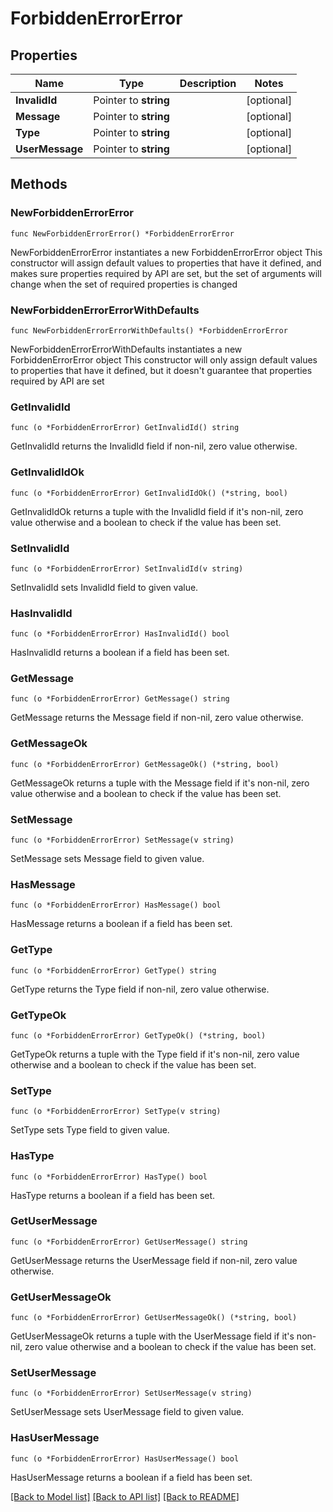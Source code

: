 # ForbiddenErrorError

## Properties

Name | Type | Description | Notes
------------ | ------------- | ------------- | -------------
**InvalidId** | Pointer to **string** |  | [optional] 
**Message** | Pointer to **string** |  | [optional] 
**Type** | Pointer to **string** |  | [optional] 
**UserMessage** | Pointer to **string** |  | [optional] 

## Methods

### NewForbiddenErrorError

`func NewForbiddenErrorError() *ForbiddenErrorError`

NewForbiddenErrorError instantiates a new ForbiddenErrorError object
This constructor will assign default values to properties that have it defined,
and makes sure properties required by API are set, but the set of arguments
will change when the set of required properties is changed

### NewForbiddenErrorErrorWithDefaults

`func NewForbiddenErrorErrorWithDefaults() *ForbiddenErrorError`

NewForbiddenErrorErrorWithDefaults instantiates a new ForbiddenErrorError object
This constructor will only assign default values to properties that have it defined,
but it doesn't guarantee that properties required by API are set

### GetInvalidId

`func (o *ForbiddenErrorError) GetInvalidId() string`

GetInvalidId returns the InvalidId field if non-nil, zero value otherwise.

### GetInvalidIdOk

`func (o *ForbiddenErrorError) GetInvalidIdOk() (*string, bool)`

GetInvalidIdOk returns a tuple with the InvalidId field if it's non-nil, zero value otherwise
and a boolean to check if the value has been set.

### SetInvalidId

`func (o *ForbiddenErrorError) SetInvalidId(v string)`

SetInvalidId sets InvalidId field to given value.

### HasInvalidId

`func (o *ForbiddenErrorError) HasInvalidId() bool`

HasInvalidId returns a boolean if a field has been set.

### GetMessage

`func (o *ForbiddenErrorError) GetMessage() string`

GetMessage returns the Message field if non-nil, zero value otherwise.

### GetMessageOk

`func (o *ForbiddenErrorError) GetMessageOk() (*string, bool)`

GetMessageOk returns a tuple with the Message field if it's non-nil, zero value otherwise
and a boolean to check if the value has been set.

### SetMessage

`func (o *ForbiddenErrorError) SetMessage(v string)`

SetMessage sets Message field to given value.

### HasMessage

`func (o *ForbiddenErrorError) HasMessage() bool`

HasMessage returns a boolean if a field has been set.

### GetType

`func (o *ForbiddenErrorError) GetType() string`

GetType returns the Type field if non-nil, zero value otherwise.

### GetTypeOk

`func (o *ForbiddenErrorError) GetTypeOk() (*string, bool)`

GetTypeOk returns a tuple with the Type field if it's non-nil, zero value otherwise
and a boolean to check if the value has been set.

### SetType

`func (o *ForbiddenErrorError) SetType(v string)`

SetType sets Type field to given value.

### HasType

`func (o *ForbiddenErrorError) HasType() bool`

HasType returns a boolean if a field has been set.

### GetUserMessage

`func (o *ForbiddenErrorError) GetUserMessage() string`

GetUserMessage returns the UserMessage field if non-nil, zero value otherwise.

### GetUserMessageOk

`func (o *ForbiddenErrorError) GetUserMessageOk() (*string, bool)`

GetUserMessageOk returns a tuple with the UserMessage field if it's non-nil, zero value otherwise
and a boolean to check if the value has been set.

### SetUserMessage

`func (o *ForbiddenErrorError) SetUserMessage(v string)`

SetUserMessage sets UserMessage field to given value.

### HasUserMessage

`func (o *ForbiddenErrorError) HasUserMessage() bool`

HasUserMessage returns a boolean if a field has been set.


[[Back to Model list]](../README.md#documentation-for-models) [[Back to API list]](../README.md#documentation-for-api-endpoints) [[Back to README]](../README.md)


